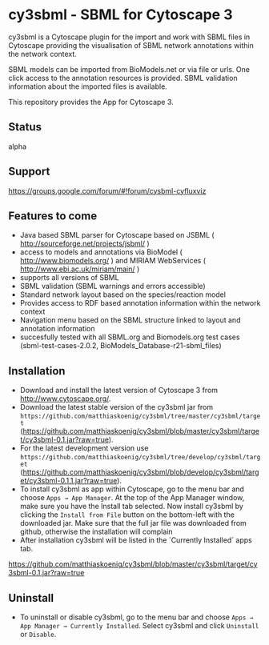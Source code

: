 # cy3sbml - SBML for Cytoscape 3

cy3sbml is a Cytoscape plugin for the import and work with SBML files in Cytoscape providing the 
visualisation of SBML network annotations within the network context. 

SBML models can be imported from BioModels.net or via file or urls. One click access to the annotation
resources is provided. SBML validation information about the imported files is available.

This repository provides the App for Cytoscape 3.

## Status
alpha

## Support
https://groups.google.com/forum/#!forum/cysbml-cyfluxviz

## Features to come
* Java based SBML parser for Cytoscape based on JSBML 
  ( http://sourceforge.net/projects/jsbml/ )
* access to models and annotations via BioModel 
  ( http://www.biomodels.org/ ) and MIRIAM WebServices
  ( http://www.ebi.ac.uk/miriam/main/ )
* supports all versions of SBML
* SBML validation (SBML warnings and errors accessible)
* Standard network layout based on the species/reaction model
* Provides access to RDF based annotation information within
  the network context
* Navigation menu based on the SBML structure linked to layout 
  and annotation information
* succesfully tested with all SBML.org and Biomodels.org test
  cases (sbml-test-cases-2.0.2, BioModels_Database-r21-sbml_files)

## Installation
* Download and install the latest version of Cytoscape 3 from http://www.cytoscape.org/.  
* Download the latest stable version of the cy3sbml jar from `https://github.com/matthiaskoenig/cy3sbml/tree/master/cy3sbml/target` (https://github.com/matthiaskoenig/cy3sbml/blob/master/cy3sbml/target/cy3sbml-0.1.jar?raw=true).
* For the latest development version use `https://github.com/matthiaskoenig/cy3sbml/tree/develop/cy3sbml/target` (https://github.com/matthiaskoenig/cy3sbml/blob/develop/cy3sbml/target/cy3sbml-0.1.1.jar?raw=true).
* To install cy3sbml as app within Cytoscape, go to the menu bar and choose `Apps → App Manager`. At the top of the App Manager window, 
make sure you have the Install tab selected. Now install cy3sbml by clicking the `Install from File` button on the bottom-left with the downloaded jar. Make sure that the full jar file was downloaded from github, otherwise the installation will complain
* After installation cy3sbml will be listed in the ´Currently Installed´ apps tab.

https://github.com/matthiaskoenig/cy3sbml/blob/master/cy3sbml/target/cy3sbml-0.1.jar?raw=true

## Uninstall
* To uninstall or disable cy3sbml, go to the menu bar and choose `Apps → App Manager → Currently Installed`. Select cy3sbml and click `Uninstall` or `Disable`.
